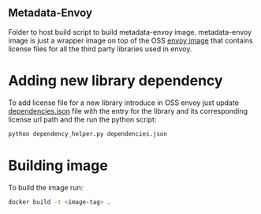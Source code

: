 ## Metadata-Envoy

Folder to host build script to build metadata-envoy image. metadata-envoy image
is just a wrapper image on top of the OSS [envoy image](https://github.com/envoyproxy/envoy)
that contains license files for all the third party libraries used in envoy.

# Adding new library dependency

To add license file for a new library introduce in OSS envoy just update [dependencies.json](./dependencies.json)
file with the entry for the library and its corresponding license url path and
the run the python script:

```bash
python dependency_helper.py dependencies.json
```

# Building image

To build the image run:

```bash
docker build -t <image-tag> .
```
